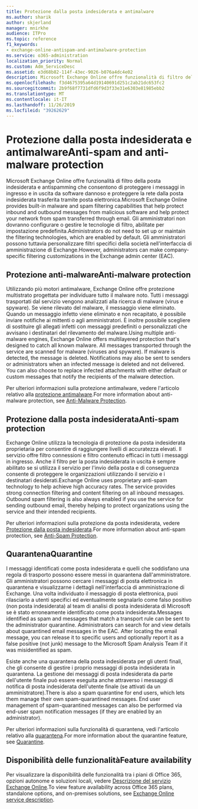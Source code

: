 ```yaml
---
title: Protezione dalla posta indesiderata e antimalware
ms.author: sharik
author: skjerland
manager: mnirkhe
audience: ITPro
ms.topic: reference
f1_keywords:
- exchange-online-antispam-and-antimalware-protection
ms.service: o365-administration
localization_priority: Normal
ms.custom: Adm_ServiceDesc
ms.assetid: e3d68b82-114f-43ec-9026-b076a4dc4e02
description: Microsoft Exchange Online offre funzionalità di filtro della posta indesiderata e antispamming che consentono di proteggere i messaggi in ingresso e in uscita da software dannoso e proteggere la rete dalla posta indesiderata trasferita tramite posta elettronica. Gli amministratori non dovranno configurare o gestire le tecnologie di filtro, abilitate per impostazione predefinita. Gli amministratori possono tuttavia personalizzare filtri specifici della società nell'interfaccia di amministrazione di Exchange.
ms.openlocfilehash: f3d4675395a64d19140691d251c2ab21dc653fc2
ms.sourcegitcommit: 2b9f68f7731dfd6f9d3f33e31e6303e81985ebb2
ms.translationtype: MT
ms.contentlocale: it-IT
ms.lasthandoff: 11/26/2019
ms.locfileid: "39262629"
---
```

# <a name="anti-spam-and-anti-malware-protection"></a><span data-ttu-id="8dbea-105">Protezione dalla posta indesiderata e antimalware</span><span class="sxs-lookup"><span data-stu-id="8dbea-105">Anti-spam and anti-malware protection</span></span>

<span data-ttu-id="8dbea-106">Microsoft Exchange Online offre funzionalità di filtro della posta indesiderata e antispamming che consentono di proteggere i messaggi in ingresso e in uscita da software dannoso e proteggere la rete dalla posta indesiderata trasferita tramite posta elettronica.</span><span class="sxs-lookup"><span data-stu-id="8dbea-106">Microsoft Exchange Online provides built-in malware and spam filtering capabilities that help protect inbound and outbound messages from malicious software and help protect your network from spam transferred through email.</span></span> <span data-ttu-id="8dbea-107">Gli amministratori non dovranno configurare o gestire le tecnologie di filtro, abilitate per impostazione predefinita.</span><span class="sxs-lookup"><span data-stu-id="8dbea-107">Administrators do not need to set up or maintain the filtering technologies, which are enabled by default.</span></span> <span data-ttu-id="8dbea-108">Gli amministratori possono tuttavia personalizzare filtri specifici della società nell'interfaccia di amministrazione di Exchange.</span><span class="sxs-lookup"><span data-stu-id="8dbea-108">However, administrators can make company-specific filtering customizations in the Exchange admin center (EAC).</span></span>
  
## <a name="anti-malware-protection"></a><span data-ttu-id="8dbea-109">Protezione anti-malware</span><span class="sxs-lookup"><span data-stu-id="8dbea-109">Anti-malware protection</span></span>

<span data-ttu-id="8dbea-p103">Utilizzando più motori antimalware, Exchange Online offre protezione multistrato progettata per individuare tutto il malware noto. Tutti i messaggi trasportati dal servizio vengono analizzati alla ricerca di malware (virus e spyware). Se viene rilevato del malware, il messaggio viene eliminato. Quando un messaggio infetto viene eliminato e non recapitato, è possibile inviare notifiche ai mittenti o agli amministratori. È inoltre possibile scegliere di sostituire gli allegati infetti con messaggi predefiniti o personalizzati che avvisano i destinatari del rilevamento del malware.</span><span class="sxs-lookup"><span data-stu-id="8dbea-p103">Using multiple anti-malware engines, Exchange Online offers multilayered protection that's designed to catch all known malware. All messages transported through the service are scanned for malware (viruses and spyware). If malware is detected, the message is deleted. Notifications may also be sent to senders or administrators when an infected message is deleted and not delivered. You can also choose to replace infected attachments with either default or custom messages that notify the recipients of the malware detection.</span></span>
  
<span data-ttu-id="8dbea-115">Per ulteriori informazioni sulla protezione antimalware, vedere l'articolo relativo alla [protezione antimalware](https://go.microsoft.com/fwlink/p/?LinkId=271753).</span><span class="sxs-lookup"><span data-stu-id="8dbea-115">For more information about anti-malware protection, see [Anti-Malware Protection](https://go.microsoft.com/fwlink/p/?LinkId=271753).</span></span>
  
## <a name="anti-spam-protection"></a><span data-ttu-id="8dbea-116">Protezione dalla posta indesiderata</span><span class="sxs-lookup"><span data-stu-id="8dbea-116">Anti-spam protection</span></span>

<span data-ttu-id="8dbea-p104">Exchange Online utilizza la tecnologia di protezione da posta indesiderata proprietaria per consentire di raggiungere livelli di accuratezza elevati. Il servizio offre filtro connessioni e filtro contenuto efficaci in tutti i messaggi in ingresso. Anche il filtro per la posta indesiderata in uscita è sempre abilitato se si utilizza il servizio per l'invio della posta e di conseguenza consente di proteggere le organizzazioni utilizzando il servizio e i destinatari desiderati.</span><span class="sxs-lookup"><span data-stu-id="8dbea-p104">Exchange Online uses proprietary anti-spam technology to help achieve high accuracy rates. The service provides strong connection filtering and content filtering on all inbound messages. Outbound spam filtering is also always enabled if you use the service for sending outbound email, thereby helping to protect organizations using the service and their intended recipients.</span></span>
  
<span data-ttu-id="8dbea-120">Per ulteriori informazioni sulla protezione da posta indesiderata, vedere [Protezione dalla posta indesiderata](https://support.office.com/en-us/article/Office-365-Email-Anti-Spam-Protection-6a601501-a6a8-4559-b2e7-56b59c96a586?ui=en-US&amp;rs=en-US&amp;ad=US).</span><span class="sxs-lookup"><span data-stu-id="8dbea-120">For more information about anti-spam protection, see [Anti-Spam Protection](https://support.office.com/en-us/article/Office-365-Email-Anti-Spam-Protection-6a601501-a6a8-4559-b2e7-56b59c96a586?ui=en-US&amp;rs=en-US&amp;ad=US).</span></span>
  
## <a name="quarantine"></a><span data-ttu-id="8dbea-121">Quarantena</span><span class="sxs-lookup"><span data-stu-id="8dbea-121">Quarantine</span></span>

<span data-ttu-id="8dbea-p105">I messaggi identificati come posta indesiderata e quelli che soddisfano una regola di trasporto possono essere messi in quarantena dall'amministratore. Gli amministratori possono cercare i messaggi di posta elettronica in quarantena e visualizzarne i dettagli nell'interfaccia di amministrazione di Exchange. Una volta individuato il messaggio di posta elettronica, puoi rilasciarlo a utenti specifici ed eventualmente segnalarlo come falso positivo (non posta indesiderata) al team di analisi di posta indesiderata di Microsoft se è stato erroneamente identificato come posta indesiderata.</span><span class="sxs-lookup"><span data-stu-id="8dbea-p105">Messages identified as spam and messages that match a transport rule can be sent to the administrator quarantine. Administrators can search for and view details about quarantined email messages in the EAC. After locating the email message, you can release it to specific users and optionally report it as a false positive (not junk) message to the Microsoft Spam Analysis Team if it was misidentified as spam.</span></span>
  
<span data-ttu-id="8dbea-p106">Esiste anche una quarantena della posta indesiderata per gli utenti finali, che gli consente di gestire i proprio messaggi di posta indesiderata in quarantena. La gestione dei messaggi di posta indesiderata da parte dell'utente finale può essere eseguita anche attraverso i messaggi di notifica di posta indesiderata dell'utente finale (se attivati da un amministratore).</span><span class="sxs-lookup"><span data-stu-id="8dbea-p106">There is also a spam quarantine for end users, which lets them manage their own spam-quarantined messages. End user management of spam-quarantined messages can also be performed via end-user spam notification messages (if they are enabled by an administrator).</span></span>
  
<span data-ttu-id="8dbea-127">Per ulteriori informazioni sulla funzionalità di quarantena, vedi l'articolo relativo alla [quarantena](https://go.microsoft.com/fwlink/p/?LinkId=271755).</span><span class="sxs-lookup"><span data-stu-id="8dbea-127">For more information about the quarantine feature, see [Quarantine](https://go.microsoft.com/fwlink/p/?LinkId=271755).</span></span>
  
## <a name="feature-availability"></a><span data-ttu-id="8dbea-128">Disponibilità delle funzionalità</span><span class="sxs-lookup"><span data-stu-id="8dbea-128">Feature availability</span></span>

<span data-ttu-id="8dbea-129">Per visualizzare la disponibilità delle funzionalità tra i piani di Office 365, opzioni autonome e soluzioni locali, vedere [Descrizione del servizio Exchange Online](exchange-online-service-description.md).</span><span class="sxs-lookup"><span data-stu-id="8dbea-129">To view feature availability across Office 365 plans, standalone options, and on-premises solutions, see [Exchange Online service description](exchange-online-service-description.md).</span></span>
  

